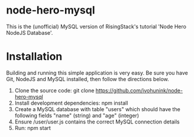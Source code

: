 # node-hero-mysql
This is the (unofficial) MySQL version of RisingStack's tutorial 'Node Hero NodeJS Database'.

# Installation
Building and running this simple application is very easy. Be sure you have Git, NodeJS and MySQL installed, then follow the directions below. 

1. Clone the source code: git clone https://github.com/ivohunink/node-hero-mysql
2. Install development dependencies: npm install
3. Create a MySQL database with table "users" which should have the following fields "name" (string) and "age" (integer)
4. Ensure /user/user.js contains the correct MySQL connection details
3. Run: npm start
